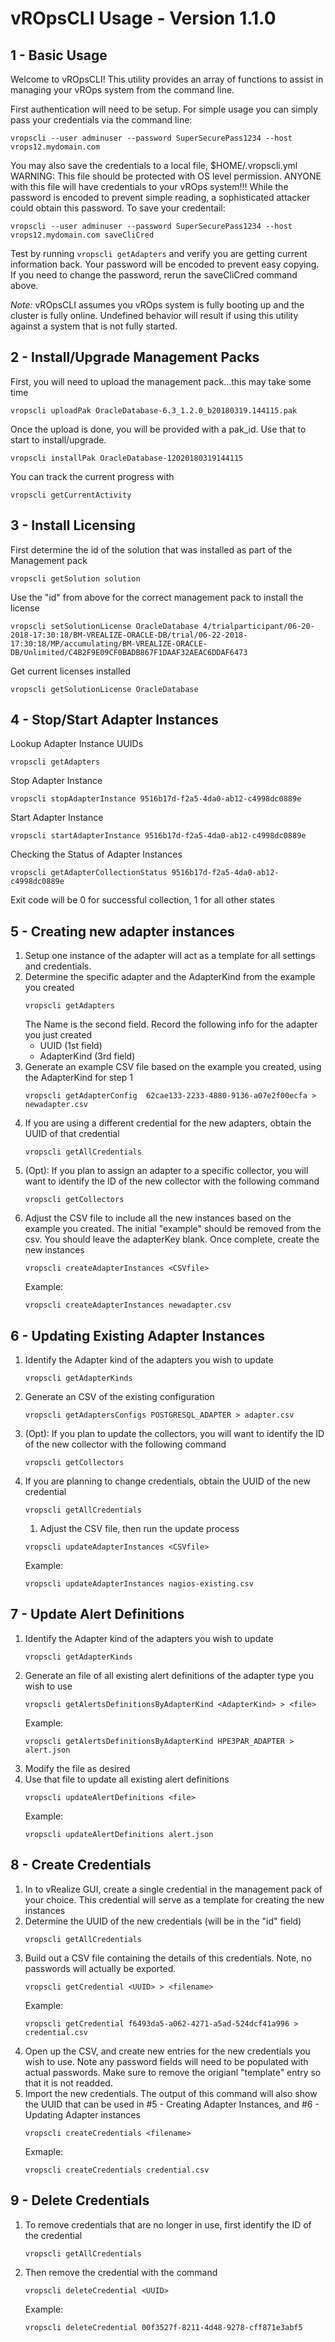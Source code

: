 # vROpsCLI Usage - Version 1.1.0

## 1 - Basic Usage

Welcome to vROpsCLI!  This utility provides an array of functions to assist in managing your vROps system from 
the command line.  

First authentication will need to be setup.  For simple usage you can simply pass your credentials via the command line:
```
vropscli --user adminuser --password SuperSecurePass1234 --host vrops12.mydomain.com
```
You may also save the credentials to a local file, $HOME/.vropscli.yml  WARNING: This file should be protected with OS level 
permission.  ANYONE with this file will have credentials to your vROps system!!!  While the password is encoded to prevent 
simple reading, a sophisticated attacker could obtain this password.  To save your credentail:
```
vropscli --user adminuser --password SuperSecurePass1234 --host vrops12.mydomain.com saveCliCred
```

Test by running ```vropscli getAdapters``` and verify you are getting current information back.  Your password will
be encoded to prevent easy copying.  If you need to change the password, rerun the saveCliCred command above.

*Note:* vROpsCLI assumes you vROps system is fully booting up and the cluster is fully online.  Undefined behavior will result
if using this utility against a system that is not fully started.

## 2 - Install/Upgrade Management Packs

First, you will need to upload the management pack...this may take some time
```
vropscli uploadPak OracleDatabase-6.3_1.2.0_b20180319.144115.pak
```
Once the upload is done, you will be provided with a pak_id.  Use that to start to install/upgrade.
```
vropscli installPak OracleDatabase-12020180319144115
```
You can track the current progress with
```
vropscli getCurrentActivity
```

## 3 - Install Licensing

First determine the id of the solution that was installed as part of the Management pack

```
vropscli getSolution solution
```

Use the "id" from above for the correct management pack to install the license

```
vropscli setSolutionLicense OracleDatabase 4/trialparticipant/06-20-2018-17:30:18/BM-VREALIZE-ORACLE-DB/trial/06-22-2018-17:30:18/MP/accumulating/BM-VREALIZE-ORACLE-DB/Unlimited/C4B2F9E09CF0BADB867F1DAAF32AEAC6DDAF6473
```

Get current licenses installed

```
vropscli getSolutionLicense OracleDatabase
```

## 4 - Stop/Start Adapter Instances

Lookup Adapter Instance UUIDs

```
vropscli getAdapters
```

Stop Adapter Instance

```
vropscli stopAdapterInstance 9516b17d-f2a5-4da0-ab12-c4998dc0889e
```

Start Adapter Instance

```
vropscli startAdapterInstance 9516b17d-f2a5-4da0-ab12-c4998dc0889e
```

Checking the Status of Adapter Instances

```
vropscli getAdapterCollectionStatus 9516b17d-f2a5-4da0-ab12-c4998dc0889e
```
  Exit code will be 0 for successful collection, 1 for all other states

## 5 - Creating new adapter instances

1. Setup one instance of the adapter will act as a template for all settings and credentials. 
1. Determine the specific adapter and the AdapterKind from the example you created 
    ```
    vropscli getAdapters
    ```
    The Name is the second field.  Record the following info for the adapter you just created
    * UUID (1st field)
    * AdapterKind (3rd field)
1. Generate an example CSV file based on the example you created, using the AdapterKind for step 1
    ```
    vropscli getAdapterConfig  62cae133-2233-4880-9136-a07e2f00ecfa > newadapter.csv
    ```
1. If you are using a different credential for the new adapters, obtain the UUID of that credential
    ```
    vropscli getAllCredentials 
    ```
1. (Opt): If you plan to assign an adapter to a specific collector, you will want to identify the ID of the new collector with the following command
    ```
    vropscli getCollectors
    ```
1. Adjust the CSV file to include all the new instances based on the example you created.  The initial "example" should be
removed from the csv.  You should leave the adapterKey blank.  Once complete, create the new instances
    ```
    vropscli createAdapterInstances <CSVfile> 
    ```
    Example:
    ```
    vropscli createAdapterInstances newadapter.csv 
    ```

## 6 - Updating Existing Adapter Instances

1. Identify the Adapter kind of the adapters you wish to update
    ```
    vropscli getAdapterKinds
    ```
1. Generate an CSV of the existing configuration
    ```
    vropscli getAdaptersConfigs POSTGRESQL_ADAPTER > adapter.csv
    ```

1. (Opt): If you plan to update the collectors, you will want to identify the ID of the new collector with the following command
    ```
    vropscli getCollectors
    ```

1. If you are planning to change credentials, obtain the UUID of the new credential
    ```
    vropscli getAllCredentials 
    ```
    1. Adjust the CSV file, then run the update process
    ```
    vropscli updateAdapterInstances <CSVfile> 
    ```
    Example:
    ```
    vropscli updateAdapterInstances nagios-existing.csv
    ```

## 7 - Update Alert Definitions

1. Identify the Adapter kind of the adapters you wish to update
    ```
    vropscli getAdapterKinds
    ```
1. Generate an file of all existing alert definitions of the adapter type you wish to use
    ```
    vropscli getAlertsDefinitionsByAdapterKind <AdapterKind> > <file>
    ```
    Example:
    ```
    vropscli getAlertsDefinitionsByAdapterKind HPE3PAR_ADAPTER > alert.json
    ```
1. Modify the file as desired
1. Use that file to update all existing alert definitions
    ```
    vropscli updateAlertDefinitions <file>
    ```
    Example:
    ```
    vropscli updateAlertDefinitions alert.json
    ```

## 8 - Create Credentials

1. In to vRealize GUI, create a single credential in the management pack of your choice.  This credential will serve as a template for creating the new instances
2. Determine the UUID of the new credentials (will be in the "id" field)
    ```
    vropscli getAllCredentials
    ```
3. Build out a CSV file containing the details of this credentials.  Note, no passwords will actually be exported.
    ```
    vropscli getCredential <UUID> > <filename>
    ```
    Example:
    ```
    vropscli getCredential f6493da5-a062-4271-a5ad-524dcf41a996 > credential.csv
    ```
4. Open up the CSV, and create new entries for the new credentials you wish to use.   Note any password fields will need to be populated with actual passwords.  Make sure to remove the origianl "template" entry so that it is not readded.
5. Import the new credentials.  The output of this command will also show the UUID that can be used in #5 - Creating Adapter Instances, and #6 - Updating Adapter instances
    ```
    vropscli createCredentials <filename>
    ```
    Exmaple:
    ```
    vropscli createCredentials credential.csv
    ```

## 9 - Delete Credentials

1. To remove credentials that are no longer in use, first identify the ID of the credential
    ```
    vropscli getAllCredentials
    ```

2. Then remove the credential with the command
    ```
    vropscli deleteCredential <UUID>
    ```
    Example:
    ```
    vropscli deleteCredential 00f3527f-8211-4d48-9278-cff871e3abf5
    ```
